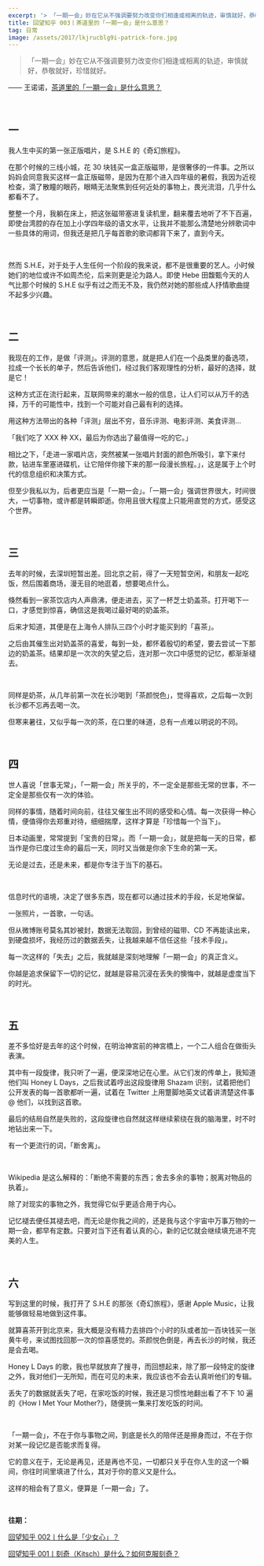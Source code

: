 ```yaml
---
excerpt: '> 「一期一会」妙在它从不强调要努力改变你们相逢或相离的轨迹，审慎就好，恭敬就好，珍惜就好。'
title: 回望知乎 003丨茶道里的「一期一会」是什么意思？
tag: 日常
image: /assets/2017/lkjrucblg9i-patrick-fore.jpg
---
```



> 「一期一会」妙在它从不强调要努力改变你们相逢或相离的轨迹，审慎就好，恭敬就好，珍惜就好。

—— 王诺诺，[茶道里的「一期一会」是什么意思？](https://www.zhihu.com/question/20061540/answer/38954328)

<br>

## 一
我人生中买的第一张正版唱片，是 S.H.E 的《奇幻旅程》。

在那个时候的三线小城，花 30 块钱买一盒正版磁带，是很奢侈的一件事。之所以妈妈会同意我买这样一盒正版磁带，是因为在那个进入四年级的暑假，我因为近视检查，滴了散瞳的眼药，眼睛无法聚焦到任何近处的事物上，畏光流泪，几乎什么都看不了。

整整一个月，我躺在床上，把这张磁带塞进复读机里，翻来覆去地听了不下百遍，即使台湾腔的存在加上小学四年级的语文水平，让我并不能那么清楚地分辨歌词中一些具体的用词，但我还是把几乎每首歌的歌词都背下来了，直到今天。

<br>

然而 S.H.E，对于处于人生任何一个阶段的我来说，都不是很重要的艺人。小时候她们的地位或许不如周杰伦，后来则更是沦为路人。即使 Hebe 田馥甄今天的人气比那个时候的 S.H.E 似乎有过之而无不及，我仍然对她的那些成人抒情歌曲提不起多少兴趣。

<br>

## 二

我现在的工作，是做「评测」。评测的意思，就是把人们在一个品类里的备选项，拉成一个长长的单子，然后告诉他们，经过我们客观理性的分析，最好的选择，就是它！

这种方式正在流行起来，互联网带来的潮水一般的信息，让人们可以从万千的选择，万千的可能性中，找到一个可能对自己最有利的选择。

用这种方法带出的各种「评测」层出不穷，音乐评测、电影评测、美食评测…

「我们吃了 XXX 种 XX，最后为你选出了最值得一吃的它。」

相比之下，「走进一家唱片店，突然被某一张唱片封面的颜色所吸引，拿下来付款，钻进车里塞进碟机，让它陪伴你接下来的那一段漫长旅程。」，这是属于上个时代的信息组织和决策方式。

但至少我私以为，后者更应当是「一期一会」。「一期一会」强调世界很大，时间很大，一切事物，或许都是转瞬即逝。你用且很大程度上只能用直觉的方式，感受这个世界。

<br>

## 三

去年的时候，去深圳短暂出差。回北京之前，得了一天短暂空闲，和朋友一起吃饭，然后围着商场，漫无目的地逛着，想要喝点什么。

倏然看到一家茶饮店内人声鼎沸，便走进去，买了一杯芝士奶盖茶。打开喝下一口，才感觉到惊喜，确信这是我喝过最好喝的奶盖茶。

后来才知道，其便是在上海令人排队三四个小时才能买到的「喜茶」。

之后由其催生出对奶盖茶的喜爱，每到一处，都怀着殷切的希望，要去尝试一下那边的奶盖茶。结果却是一次次的失望之后，连对那一次口中感觉的记忆，都渐渐褪去。

<br>

同样是奶茶，从几年前第一次在长沙喝到「茶颜悦色」，觉得喜欢，之后每一次到长沙都不忘再去喝一次。

但寒来暑往，又似乎每一次的茶，在口里的味道，总有一点难以明说的不同。

<br>

## 四

世人喜说「世事无常」，「一期一会」所关乎的，不一定全是那些无常的世事，不一定全是那些仅有一次的体验。

同样的事情，随着时间向前，往往又催生出不同的感受和心情。每一次获得一种心情，便值得你去郑重对待，细细揣摩，这样才算是「珍惜每一个当下」。

日本动画里，常常提到「宝贵的日常」。而「一期一会」，就是把每一天的日常，都当作是你已度过生命的最后一天，同时又当做是你余下生命的第一天。

无论是过去，还是未来，都是你专注于当下的基石。

<br>

信息时代的语境，决定了很多东西，现在都可以通过技术的手段，长足地保留。

一张照片，一首歌，一句话。

但从微博账号莫名其妙被封，数据无法取回，到曾经的磁带、CD 不再能读出来，到硬盘损坏，我经历过的数据丢失，让我越来越不信任这些「技术手段」。

每一次这样的「失去」之后，我就越是深刻地理解「一期一会」的真正含义。

你越是追求保留下一切的记忆，就越是容易沉浸在丢失的懊悔中，就越是虚度当下的时光。

<br>

## 五

差不多恰好是去年的这个时候，在明治神宮前的神宮橋上，一个二人组合在做街头表演。

其中有一段旋律，我只听了一遍，便深深地记在心里。从它们发的传单上，我知道他们叫 Honey L Days，之后我试着哼出这段旋律用 Shazam 识别，试着把他们公开发表的每一首歌都听一遍，试着在 Twitter 上用蹩脚地英文试着讲清楚这件事 @ 他们，以找到这首歌。

最后的结局自然是失败的，这段旋律也自然就这样继续萦绕在我的脑海里，时不时地钻出来一下。

有一个更流行的词，「断舍离」。

<br>

Wikipedia 是这么解释的：「断绝不需要的东西；舍去多余的事物；脱离对物品的执着」。

除了对现实的事物之外，我觉得它似乎更适合用于内心。

记忆褪去便任其褪去吧，而无论是你我之间的，还是我与这个宇宙中万事万物的一期一会，都早有定数。只要对当下还有着认真的心，新的记忆就会继续填充进不完美的人生。

<br>

## 六

写到这里的时候，我打开了 S.H.E 的那张《奇幻旅程》，感谢 Apple Music，让我能够做轻易地做到这件事。

就算喜茶开到北京来，我大概是没有精力去排四个小时的队或者加一百块钱买一张黄牛号，来试图找回那一次的惊喜感觉的。茶颜悦色倒是，再去长沙的时候，我还是会去喝。

Honey L Days 的歌，我也早就放弃了搜寻，而回想起来，除了那一段特定的旋律之外，我对他们一无所知，而在可见的未来，我应该也不会去认真听他们的专辑。

丢失了的数据就丢失了吧，在家吃饭的时候，我还是习惯性地翻出看了不下 10 遍的《How I Met Your Mother?》，随便挑一集来打发吃饭的时间。

<br>

「一期一会」，不在于你与事物之间，到底是长久的陪伴还是擦身而过，不在于你对某一段记忆是否能求而复得。

它的意义在于，无论是再见，还是再也不见，一切都只关乎在你人生的这一个瞬间，你往时间里填进了什么，其对于你的意义又是什么。

这样的相会有了意义，便算是「一期一会」了。

<br>

**往期：**

[回望知乎 002丨什么是「少女心」？](/2016/back-glare-at-zhihu-what-is-heart-of-shojo/)

[回望知乎 001丨刻奇（Kitsch）是什么？如何克服刻奇？](/2016/back-glare-at-zhihu-what-is-kitsch/)
